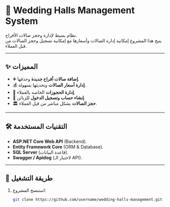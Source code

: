 # 🎉 Wedding Halls Management System

نظام بسيط لإدارة وحجز صالات الأفراح.  
يتيح هذا المشروع إمكانية إدارة الصالات وأسعارها مع إمكانية تسجيل وحجز الصالات من قبل العملاء.

---

## ✨ المميزات

- ➕ **إضافة صالات أفراح جديدة** وحذفها.
- 💰 **إدارة أسعار الصالات** وتحديثها بسهولة.
- 📅 **إدارة الحجوزات** الخاصة بالعملاء.
- 👤 **إنشاء حساب وتسجيل الدخول** للزبائن.
- 🏛️ **حجز الصالات** بشكل مباشر من قبل العملاء.

---

## 🛠️ التقنيات المستخدمة
- **ASP.NET Core Web API** (Backend).
- **Entity Framework Core** (ORM & Database).
- **SQL Server** (قاعدة البيانات).
- **Swagger / Apidog** (لاختبار الـ API).

---

## 🚀 طريقة التشغيل

1. استنسخ المشروع:
   ```bash
   git clone https://github.com/username/wedding-halls-management.git
